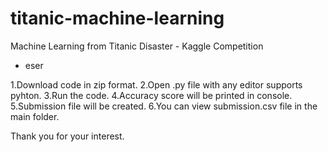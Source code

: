 # titanic-machine-learning
Machine Learning from Titanic Disaster - Kaggle Competition

<ul>
  <li>eser</li>

</ul>

1.Download code in zip format.
2.Open .py file with any editor supports pyhton.
3.Run the code.
4.Accuracy score will be printed in console.
5.Submission file will be created. 
6.You can view submission.csv file in the main folder.

Thank you for your interest.

